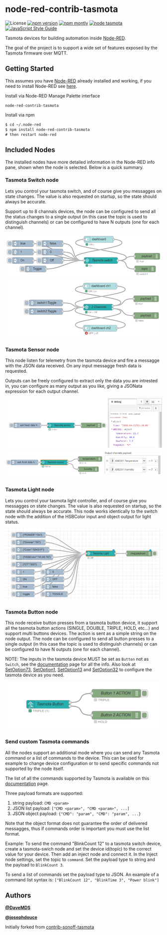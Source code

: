 # node-red-contrib-tasmota

![License](https://img.shields.io/github/license/davemds/node-red-contrib-tasmota.svg)
[![npm version](https://img.shields.io/npm/v/node-red-contrib-tasmota.svg)](https://www.npmjs.com/package/node-red-contrib-tasmota)
[![npm montly](https://img.shields.io/npm/dt/node-red-contrib-tasmota.svg)](https://www.npmjs.com/package/node-red-contrib-tasmota)
[![node tasmota](https://img.shields.io/badge/Node--RED-contrib--tasmota-ee0077.svg)](https://flows.nodered.org/node/node-red-contrib-tasmota)
[![JavaScript Style Guide](https://img.shields.io/badge/code_style-standard-brightgreen.svg)](https://standardjs.com)

Tasmota devices for building automation inside [Node-RED](https://nodered.org/).

The goal of the project is to support a wide set of features exposed by the Tasmota firmware over MQTT.

## Getting Started

This assumes you have [Node-RED](https://nodered.org) already installed and working, if you need to install Node-RED see [here](https://nodered.org/docs/getting-started/installation).

Install via Node-RED Manage Palette interface

```
node-red-contrib-tasmota
```

Install via npm

```shell
$ cd ~/.node-red
$ npm install node-red-contrib-tasmota
# then restart node-red
```

## Included Nodes

The installed nodes have more detailed information in the Node-RED info pane, 
shown when the node is selected. Below is a quick summary.


### Tasmota Switch node

Lets you control your tasmota switch, and of course give you messagges on state changes.
The value is also requested on startup, so the state should always be accurate.

Support up to 8 channals devices, the node can be configured to send all the
status changes to a single output (in this case the topic is used to distinguish channels)
or can be configured to have N outputs (one for each channel).


![Switch1 Flow](/media/switch1.png?raw=true)
![Switch2 Flow](/media/switch2.png?raw=true)


### Tasmota Sensor node

This node listen for telemetry from the tasmota device and fire a messagge with
the JSON data received. On any input messagge fresh data is requested.

Outputs can be freely configured to extract only the data you are intrested in,
you can configure as many output as you like, giving a JSONata expression for
each output channel. 

![Sensor1 Flow](/media/sensor1.png?raw=true)
![Sensor2 Flow](/media/sensor2.png?raw=true)


### Tasmota Light node

Lets you control your tasmota light controller, and of course give you messagges on state changes.
The value is also requested on startup, so the state should always be accurate.
This node works identically to the switch node with the addition of the HSBColor input and object output for light status.

![Light Flow](/media/light.png?raw=true)


### Tasmota Button node

This node receive button presses from a tasmota button device, it support all the tasmota button actions (SINGLE, DOUBLE, TRIPLE, HOLD, etc...)
and support multi buttons devices. The action is sent as a simple string on the node output.
The node can be configured to send all button presses to a single output (in this case the topic is used to distinguish channels) 
or can be configured to have N outputs (one for each channel).

NOTE: The inputs in the tasmota device MUST be set as `Button` not as `Switch`, see the [documentation](https://tasmota.github.io/docs/Buttons-and-Switches/)
page for all the info. Also look at [SetOption73](https://tasmota.github.io/docs/Commands/#setoption73), [SetOption1](https://tasmota.github.io/docs/Commands/#setoption1), [SetOption13](https://tasmota.github.io/docs/Commands/#setoption13) and [SetOption32](https://tasmota.github.io/docs/Commands/#setoption32) to
configure the tasmota device as you need.


![Button Flow](/media/button1.png?raw=true)


### Send custom Tasmota commands

All the nodes support an additional mode where you can send any Tasmota 
command or a list of commands to the device. This can be used for example to change 
device configuration or to send specific commands not supported by the node itself. 

The list of all the commands supported by Tasmota is available on this
[documentation](https://tasmota.github.io/docs/Commands/) page.

Three payload formats are supported:
1. string payload: `CMD <param>`
2. JSON list payload: `["CMD <param>", "CMD <param>", ...]`
3. JSON object payload: `{"CMD": "param", "CMD": "param", ...}`

Note that the object format does not guarantee the order of delivered messagges,
thus if commands order is important you must use the list format.

Example:
To send the command "BlinkCount 12" to a tasmota switch device, create a tasmota-swich node and set the device id(topic) to the correct value for your device. Then add an inject node and connect it. In the Inject node settings, set the topic to `command`. Set the payload type to string and the payload to `BlinkCount 3`. 

To send a list of commands set the payload type to JSON. An example of a command list syntax is:
`["BlinkCount 12", "BlinkTime 3", "Power blink"]`


## Authors

**[@DaveMDS](https://github.com/DaveMDS)**

**[@josephdouce](https://github.com/josephdouce)**


Initially forked from [contrib-sonoff-tasmota](https://github.com/steffenmllr/node-red-contrib-sonoff-tasmota)
